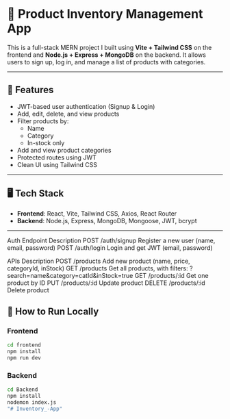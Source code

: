 # 🛒 Product Inventory Management App

This is a full-stack MERN project I built using **Vite + Tailwind CSS** on the frontend and **Node.js + Express + MongoDB** on the backend. It allows users to sign up, log in, and manage a list of products with categories.

---

## 🔧 Features

- JWT-based user authentication (Signup & Login)
- Add, edit, delete, and view products
- Filter products by:
  - Name
  - Category
  - In-stock only
- Add and view product categories
- Protected routes using JWT
- Clean UI using Tailwind CSS

---

## 🖥️ Tech Stack

- **Frontend**: React, Vite, Tailwind CSS, Axios, React Router
- **Backend**: Node.js, Express, MongoDB, Mongoose, JWT, bcrypt

---
Auth
Endpoint	Description
POST	/auth/signup	Register a new user (name, email, password)
POST	/auth/login	Login and get JWT (email, password)


APIs Description 
POST	/products	Add new product (name, price, categoryId, inStock)
GET	/products	Get all products, with filters: ?search=name&category=catId&inStock=true
GET	/products/:id	Get one product by ID
PUT	/products/:id	Update product
DELETE	/products/:id	Delete product

## 🚀 How to Run Locally

### Frontend
```bash
cd frontend
npm install
npm run dev
```
### Backend

```bash
cd Backend
npm install
nodemon index.js
"# Inventory_-App" 
```
